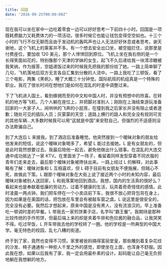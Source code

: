 ```yaml
---
title: 回国
date: "2016-09-25T00:00:00Z"
---
```


现在我可以坐在家中一边吃着零食一边可以好好思考一下前四十小时。回国是一项既耗费脑力又耗费体力的一项活动，很多时候它也能让钱包变得空空如也。十三个小时的飞行不仅无聊而且由于发动机的轰鸣声也让人无法好好休息或者思考。谢天谢地，这个飞机上的乘客并不多。有一个想去安全出口坐，被空姐拦住，说那里是付费座位，要加收 120 美元，那个人悻悻回到原位。飞机上坐在我右侧的是一个长得笑面如花的，特别像那个天津的学妹的女生，起飞不久后递给我一块清凉糖被我笑纳，作为报答，空姐递饭过来的时候我先把我的那份给了她。一路上简单聊了几句，飞机落地后双方无言各自汇集到分散的人流中。一路上我吃了三顿饭，看了三个电影，两集《黑帆》，睡了大概三十分钟觉。国际航班的机组真是一个特殊的职业。我花了很长时间在想他们是如何在混乱的时差中调整过来。

下了飞机进入国土，看到蜂拥而至的中文和中国人时，并没有预想中的欣喜。在转机的地方等飞机，几个人躺在座位上，并把脚对准别人；刚刚在上海结束游玩准备回家的一大家子人，闹哄哄的飞奔的小屁孩，在撞到我之后家长并没有阻止或者道歉；随处可见的插队人员；灰蒙蒙的天空；道路上横行的路人和完全没有规则可言的其他车辆...大多数时候我可以用“这就是中国”来安慰自己，但强烈的不适感则没办法欺骗自己。

到了大连后 L 来接我。到了酒店后准备睡觉。他突然接到一个暧昧对象的朋友给他发来的短信，说这个暧昧对象喝多了，希望 L 能过去接她。L 是有女朋友的，但是此时竟然想要过去。我最后陪他一起去，避免他做出什么错事。在混乱的大连交通中成功抵达了一家 KTV。在里面坐了一阵子，看留着同样发型穿着不同衣服的青年们走来走去，最后那个暧昧对象被搀扶出来。一路上经过 L 的解释，对此事略有了解：暧昧对象和 L 互相喜欢，但 L 碍于目前有女朋友不便施展，但贼心不死，故做此下策。L 跟那个暧昧对象在大街上说了接近两个小时的未知内容，最后暧昧对象被别人送回家，L 和我落寞地回到酒店。我想，国内的生活真的很好么？看起来也是奉献着低廉的劳动力，过着不健康的生活，玩弄着奇奇怪怪的感情。此时凌晨一两点钟。我们把车停在一个小卖店前下车，我很不放心把背包背在身上，因为如果是在美国的话，把包放在车里会有被敲车窗之虞。L 说这里是很安全的，完全没有必要。我然后才想起来，原来中国是没有黑人、没有流浪汉的。早上准备吃一顿调时差的早餐。L 带我去一家煎饼果子店，名字叫“霸王餐”。我期待是那种比较传统的手作煎饼，但最后端上来的却是夹着牛排和色拉酱的融合品，让我哭笑不得。吃过早饭，L 开车带我去他的学校转了一圈。他的学校是一所典型的中国大学。毫无特色的校园，乱七八糟的街道。

终于到了家，竟然也变得不习惯。家里被爸妈搞得富丽堂皇，那些雕刻着复杂花纹的沙发、椅子通通有一种拒人千里之外的感觉，即使坐在上面，也浑身不舒服。因此我在想，如果以后我有了家，我一定会用最朴素的设计。起码能让自己毫无负担地躺在我想躺的地方。
